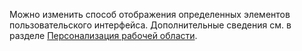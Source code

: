 Можно изменить способ отображения определенных элементов пользовательского интерфейса. Дополнительные сведения см. в разделе [Персонализация рабочей области](../ui-personalization-user.md).
